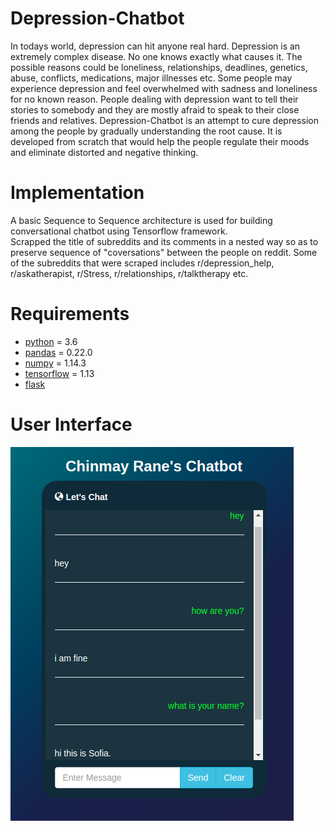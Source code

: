 # Depression-Chatbot
In todays world, depression can hit anyone real hard. Depression is an extremely complex disease. No one knows exactly what causes it. The possible reasons could be loneliness, relationships, deadlines, genetics, abuse, conflicts, medications, major illnesses etc.  Some people may experience depression and feel overwhelmed with sadness and loneliness for no known reason. People dealing with depression want to tell their stories to somebody and they are mostly afraid to speak to their close friends and relatives. Depression-Chatbot is an attempt to cure depression among the people by gradually understanding the root cause.
It is developed from scratch that would help the people regulate their moods and eliminate distorted and negative thinking.

# Implementation
A basic Sequence to Sequence architecture is used for building conversational chatbot using Tensorflow framework.<br>
Scrapped the title of subreddits and its comments in a nested way so as to preserve sequence of "coversations" between the people on reddit. Some of the subreddits that were scraped includes r/depression_help, r/askatherapist, r/Stress, r/relationships, r/talktherapy etc.


# Requirements
* [python](https://www.python.org/downloads/) = 3.6
* [pandas](https://pandas.pydata.org/) = 0.22.0
* [numpy](https://www.numpy.org/) = 1.14.3
* [tensorflow](https://www.tensorflow.org/) = 1.13
* [flask](https://flask.palletsprojects.com/en/1.1.x/installation/)


# User Interface
![](Images/chatbot_ui.png)
